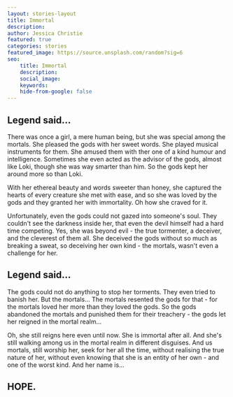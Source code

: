 ```yaml
---
layout: stories-layout
title: Immortal
description:
author: Jessica Christie
featured: true
categories: stories
featured_image: https://source.unsplash.com/random?sig=6
seo: 
    title: Immortal
    description: 
    social_image: 
    keywords: 
    hide-from-google: false
---
```


## Legend said...

There was once a girl, a mere human being, but she was special among the mortals. She pleased the gods with her sweet words. She played musical instruments for them. She amused them with ther one of a kind humour and intelligence. Sometimes she even acted as the advisor of the gods, almost like Loki, though she was way smarter than him. So the gods kept her around more so than Loki.

With her ethereal beauty and words sweeter than honey, she captured the hearts of every creature she met with ease, and so she was loved by the gods and they granted her with immortality. Oh how she craved for it.

Unfortunately, even the gods could not gazed into someone's soul. They couldn't see the darkness inside her, that even the devil himself had a hard time competing. Yes, she was beyond evil - the true tormenter, a deceiver, and the cleverest of them all. She deceived the gods without so much as breaking a sweat, so deceiving her own kind - the mortals, wasn't even a challenge for her.

## Legend said...

The gods could not do anything to stop her torments. They even tried to banish her. But the mortals... The mortals resented the gods for that - for the mortals loved her more than they loved the gods. So the gods abandoned the mortals and punished them for their treachery - the gods let her reigned in the mortal realm...

Oh, she still reigns here even until now.
She is immortal after all.
And she's still walking among us in the mortal realm in different disguises. And us mortals, still worship her, seek for her all the time, without realising the true nature of her, without even knowing that she is an entity of her own - and one of the worst kind. And her name is...

## HOPE.